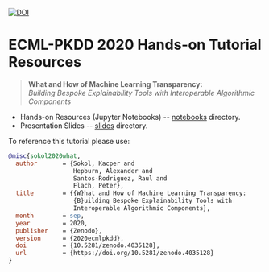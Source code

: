 [![DOI](https://zenodo.org/badge/DOI/10.5281/zenodo.4035128.svg)](https://doi.org/10.5281/zenodo.4035128)

# ECML-PKDD 2020 Hands-on Tutorial Resources #

> **What and How of Machine Learning Transparency:**  
  *Building Bespoke Explainability Tools with Interoperable Algorithmic
  Components*

* Hands-on Resources (Jupyter Notebooks) -- [notebooks](notebooks) directory.
* Presentation Slides -- [slides](slides) directory.

To reference this tutorial please use:
```bibtex
@misc{sokol2020what,
  author       = {Sokol, Kacper and
                  Hepburn, Alexander and
                  Santos-Rodriguez, Raul and
                  Flach, Peter},
  title        = {{W}hat and How of Machine Learning Transparency:
                  {B}uilding Bespoke Explainability Tools with
                  Interoperable Algorithmic Components},
  month        = sep,
  year         = 2020,
  publisher    = {Zenodo},
  version      = {2020ecmlpkdd},
  doi          = {10.5281/zenodo.4035128},
  url          = {https://doi.org/10.5281/zenodo.4035128}
}
```
